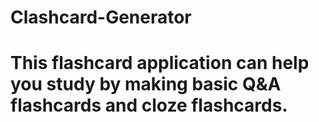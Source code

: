 # Clashcard-Generator
# This flashcard application can help you study by making basic Q&A flashcards and cloze flashcards.